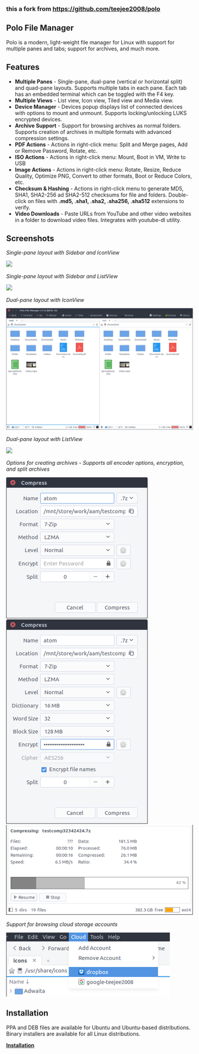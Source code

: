 ### this a fork from https://github.com/teejee2008/polo

## Polo File Manager

Polo is a modern, light-weight file manager for Linux with support for multiple
panes and tabs; support for archives, and much more.

## **Features**

- **Multiple Panes** - Single-pane, dual-pane (vertical or horizontal split) and
  quad-pane layouts. Supports multiple tabs in each pane. Each tab has an
  embedded terminal which can be toggled with the F4 key.
- **Multiple Views** - List view, Icon view, Tiled view and Media view.
- **Device Manager** - Devices popup displays list of connected devices with
  options to mount and unmount. Supports locking/unlocking LUKS encrypted
  devices.
- **Archive Support** - Support for browsing archives as normal folders.
  Supports creation of archives in multiple formats with advanced compression
  settings.
- **PDF Actions** - Actions in right-click menu: Split and Merge pages, Add or
  Remove Password, Rotate, etc.
- **ISO Actions** - Actions in right-click menu: Mount, Boot in VM, Write to USB
- **Image Actions** - Actions in right-click menu: Rotate, Resize, Reduce
  Quality, Optimize PNG, Convert to other formats, Boot or Reduce Colors, etc.
- **Checksum & Hashing** - Actions in right-click menu to generate MD5, SHA1,
  SHA2-256 ad SHA2-512 checksums for file and folders. Double-click on files
  with **.md5, .sha1, .sha2, .sha256, .sha512** extensions to verify.
- **Video Downloads** - Paste URLs from YouTube and other video websites in a
  folder to download video files. Integrates with youtube-dl utility.

## Screenshots

_Single-pane layout with Sidebar and IconView_

![](src/share/polo/images/polo_layout_single_icons.png)

_Single-pane layout with Sidebar and ListView_

![](src/share/polo/images/polo_layout_single_list.png)

_Dual-pane layout with IconView_

![](src/share/polo/images/polo_layout_dual_icons.png)

_Dual-pane layout with ListView_

![](src/share/polo/images/polo_layout_dual_list.png)

_Options for creating archives - Supports all encoder options, encryption, and
split archives_

![](images/polo_compress.png)![](images/polo_compress_expanded.png)
![](images/polo_compress_progress.png)

_Support for browsing cloud storage accounts_

![](images/cloud_storage.png)

## Installation

PPA and DEB files are available for Ubuntu and Ubuntu-based distributions.
Binary installers are available for all Linux distributions.

**[Installation](https://github.com/teejee2008/polo/wiki/Installation)**
